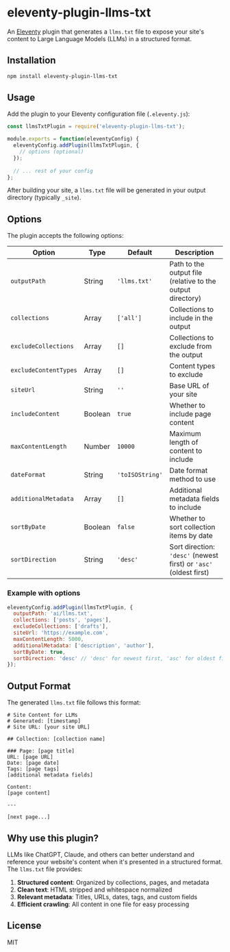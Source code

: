 # eleventy-plugin-llms-txt

An [Eleventy](https://www.11ty.dev/) plugin that generates a `llms.txt` file to expose your site's content to Large Language Models (LLMs) in a structured format.

## Installation

```bash
npm install eleventy-plugin-llms-txt
```

## Usage

Add the plugin to your Eleventy configuration file (`.eleventy.js`):

```javascript
const llmsTxtPlugin = require('eleventy-plugin-llms-txt');

module.exports = function(eleventyConfig) {
  eleventyConfig.addPlugin(llmsTxtPlugin, {
    // options (optional)
  });
  
  // ... rest of your config
};
```

After building your site, a `llms.txt` file will be generated in your output directory (typically `_site`).

## Options

The plugin accepts the following options:

| Option | Type | Default | Description |
|--------|------|---------|-------------|
| `outputPath` | String | `'llms.txt'` | Path to the output file (relative to the output directory) |
| `collections` | Array | `['all']` | Collections to include in the output |
| `excludeCollections` | Array | `[]` | Collections to exclude from the output |
| `excludeContentTypes` | Array | `[]` | Content types to exclude |
| `siteUrl` | String | `''` | Base URL of your site |
| `includeContent` | Boolean | `true` | Whether to include page content |
| `maxContentLength` | Number | `10000` | Maximum length of content to include |
| `dateFormat` | String | `'toISOString'` | Date format method to use |
| `additionalMetadata` | Array | `[]` | Additional metadata fields to include |
| `sortByDate` | Boolean | `false` | Whether to sort collection items by date |
| `sortDirection` | String | `'desc'` | Sort direction: `'desc'` (newest first) or `'asc'` (oldest first) |

### Example with options

```javascript
eleventyConfig.addPlugin(llmsTxtPlugin, {
  outputPath: 'ai/llms.txt',
  collections: ['posts', 'pages'],
  excludeCollections: ['drafts'],
  siteUrl: 'https://example.com',
  maxContentLength: 5000,
  additionalMetadata: ['description', 'author'],
  sortByDate: true,
  sortDirection: 'desc' // 'desc' for newest first, 'asc' for oldest first
});
```

## Output Format

The generated `llms.txt` file follows this format:

```
# Site Content for LLMs
# Generated: [timestamp]
# Site URL: [your site URL]

## Collection: [collection name]

### Page: [page title]
URL: [page URL]
Date: [page date]
Tags: [page tags]
[additional metadata fields]

Content:
[page content]

---

[next page...]
```

## Why use this plugin?

LLMs like ChatGPT, Claude, and others can better understand and reference your website's content when it's presented in a structured format. The `llms.txt` file provides:

1. **Structured content**: Organized by collections, pages, and metadata
2. **Clean text**: HTML stripped and whitespace normalized
3. **Relevant metadata**: Titles, URLs, dates, tags, and custom fields
4. **Efficient crawling**: All content in one file for easy processing

## License

MIT
